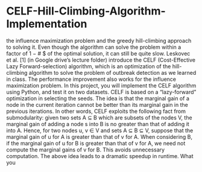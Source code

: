 # CELF-Hill-Climbing-Algorithm-Implementation

the influence maximization problem and the greedy hill-climbing approach
to solving it. Even though the algorithm can solve the problem within a factor of 1 − #
$ of the
optimal solution, it can still be quite slow. Leskovec et al. [1] (in Google drive’s lecture folder)
introduce the CELF (Cost-Effective Lazy Forward-selection) algorithm, which is an optimization
of the hill-climbing algorithm to solve the problem of outbreak detection as we learned in class.
The performance improvement also works for the influence maximization problem. In this
project, you will implement the CELF algorithm using Python, and test it on two datasets.
CELF is based on a “lazy-forward” optimization in selecting the seeds. The idea is that the
marginal gain of a node in the current iteration cannot be better than its marginal gain in the
previous iterations. In other words, CELF exploits the following fact from submodularity: given
two sets A ⊆ B which are subsets of the nodes V, the marginal gain of adding a node s into B is
no greater than that of adding it into A. Hence, for two nodes u, v ∈ V and sets A ⊆ B ⊆ V,
suppose that the marginal gain of u for A is greater than that of v for A. When considering B, if
the marginal gain of u for B is greater than that of v for A, we need not compute the marginal
gains of v for B. This avoids unnecessary computation. The above idea leads to a dramatic speedup
in runtime.
What you
